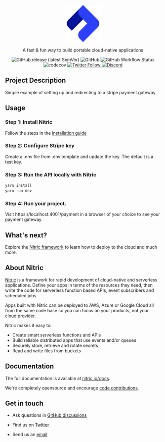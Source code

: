 <p align="center">
  <a href="https://nitric.io">
    <img src="https://raw.githubusercontent.com/nitrictech/nitric/main/docs/assets/nitric-logo.svg" width="120" alt="Nitric Logo"/>
  </a>
</p>

<p align="center">
  A fast & fun way to build portable cloud-native applications
</p>

<p align="center">
  <img alt="GitHub release (latest SemVer)" src="https://img.shields.io/github/v/release/nitrictech/nitric?sort=semver">
  <img alt="GitHub" src="https://img.shields.io/github/license/nitrictech/nitric">
  <!-- <img alt="GitHub all releases" src="https://img.shields.io/github/downloads/nitrictech/cli/total"> -->
  <img alt="GitHub Workflow Status" src="https://img.shields.io/github/workflow/status/nitrictech/nitric/Tests?label=build">
  <img alt="codecov" src="https://codecov.io/gh/nitrictech/nitric/branch/develop/graph/badge.svg?token=20TYFIQS2P">
  <!-- <a href="" target="_blank"><img src="https://img.shields.io/badge/discord-online-brightgreen.svg" alt="Discord"/></a> -->
  <a href="https://twitter.com/nitric_io">
    <img alt="Twitter Follow" src="https://img.shields.io/twitter/follow/nitric_io?label=Follow&style=social">
  </a>
  <a href="https://discord.gg/Webemece5C"><img alt="Discord" src="https://img.shields.io/discord/955259353043173427?label=discord"></a>
</p>

## Project Description

Simple example of setting up and redirecting to a stripe payment gateway.

## Usage

### Step 1: Install Nitric

Follow the steps in the [installation guide](https://nitric.io/docs/installation)

### Step 2: Configure Stripe key

Create a .env file from .env.template and update the key. The default is a test key.

### Step 3: Run the API locally with Nitric

```bash
yarn install
yarn run dev
```

### Step 4: Run your project.

Visit https://localhost:4001/payment in a browser of your choice to see your payment gateway.

## What's next?

Explore the [Nitric framework](https://nitric.io/docs) to learn how to deploy to the cloud and much more.

## About Nitric

[Nitric](https://nitric.io) is a framework for rapid development of cloud-native and serverless applications. Define your apps in terms of the resources they need, then write the code for serverless function based APIs, event subscribers and scheduled jobs.

Apps built with Nitric can be deployed to AWS, Azure or Google Cloud all from the same code base so you can focus on your products, not your cloud provider.

Nitric makes it easy to:

- Create smart serverless functions and APIs
- Build reliable distributed apps that use events and/or queues
- Securely store, retrieve and rotate secrets
- Read and write files from buckets

## Documentation

The full documentation is available at [nitric.io/docs](https://nitric.io/docs).

We're completely opensource and encourage [code contributions](https://nitric.io/docs/contributions).

## Get in touch

- Ask questions in [GitHub discussions](https://github.com/nitrictech/nitric/discussions)

- Find us on [Twitter](https://twitter.com/nitric_io)

- Send us an [email](mailto:maintainers@nitric.io)
